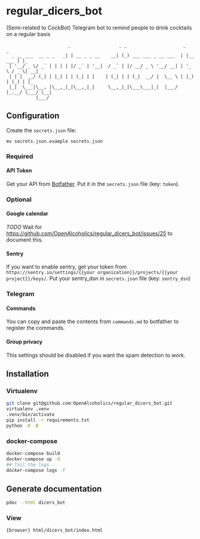 # regular_dicers_bot

(Semi-related to CockBot) Telegram bot to remind people to drink cocktails on a regular basis

```text
                       _                  _ _                     _           _
  _ __ ___  __ _ _   _| | __ _ _ __    __| (_) ___ ___ _ __ ___  | |__   ___ | |_
 | '__/ _ \/ _` | | | | |/ _` | '__|  / _` | |/ __/ _ \ '__/ __| | '_ \ / _ \| __|
 | | |  __/ (_| | |_| | | (_| | |    | (_| | | (_|  __/ |  \__ \ | |_) | (_) | |_
 |_|  \___|\__, |\__,_|_|\__,_|_|     \__,_|_|\___\___|_|  |___/ |_.__/ \___/ \__|
           |___/
```

## Configuration

Create the `secrets.json` file:

`mv secrets.json.example secrets.json`

### Required

#### API Token

Get your API from [Botfather](https://web.telegram.org/#/im?p=@BotFather).
Put it in the `secrets.json` file (key: `token`).

### Optional

#### Google calendar

_TODO_ Wait for https://github.com/OpenAlcoholics/regular_dicers_bot/issues/25 to document this.

#### Sentry

If you want to enable sentry, get your token from
`https://sentry.io/settings/{{your organization}}/projects/{{your project}}/keys/`.
Put your sentry_dsn in `secrets.json` file (key: `sentry_dsn`)

### Telegram

#### Commands

You can copy and paste the contents from `commands.md` to botfather to register the commands.

#### Group privacy

This settings should be disabled if you want the spam detection to work.

## Installation

### Virtualenv

```bash
git clone git@github.com:OpenAlcoholics/regular_dicers_bot.git
virtualenv .venv
.venv/bin/activate
pip install -r requirements.txt
python -O -B
```

### docker-compose

```bash
docker-compose build
docker-compose up -d
## Tail the logs
docker-compose logs -f
```

## Generate documentation

```bash
pdoc --html dicers_bot
```

### View

```bash
{browser} html/dicers_bot/index.html
```

